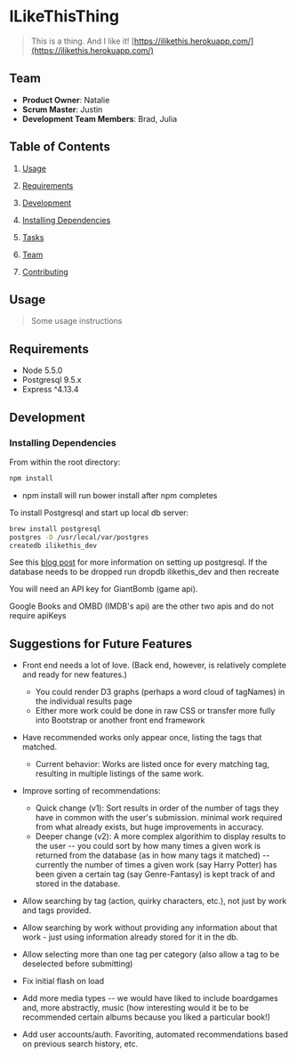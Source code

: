 # ILikeThisThing
> This is a thing. And I like it! [https://ilikethis.herokuapp.com/](https://ilikethis.herokuapp.com/)

## Team
- **Product Owner**: Natalie
- **Scrum Master**: Justin
- **Development Team Members**: Brad, Julia

## Table of Contents
1. [Usage](#Usage)
2. [Requirements](#requirements)
3. [Development](#development)
  1. [Installing Dependencies](#installing-dependencies)
  2. [Tasks](#tasks)

4. [Team](#team)
5. [Contributing](#contributing)

## Usage
> Some usage instructions

## Requirements
- Node 5.5.0
- Postgresql 9.5.x
- Express ^4.13.4

## Development
### Installing Dependencies
From within the root directory:

```sh
npm install
```

- npm install will run bower install after npm completes

To install Postgresql and start up local db server:

```sh
brew install postgresql
postgres -D /usr/local/var/postgres
createdb ilikethis_dev
```

See this [blog post](http://www.dancorman.com/knex-your-sql-best-friend/) for more information on setting up postgresql. If the database needs to be dropped run dropdb ilikethis_dev and then recreate

You will need an API key for GiantBomb (game api).

Google Books and OMBD (IMDB's api) are the other two apis and do not require apiKeys

## Suggestions for Future Features
- Front end needs a lot of love. (Back end, however, is relatively complete and ready for new features.)
  - You could render D3 graphs (perhaps a word cloud of tagNames) in the individual results page
  - Either more work could be done in raw CSS or transfer more fully into Bootstrap or another front end framework

- Have recommended works only appear once, listing the tags that matched.
  - Current behavior: Works are listed once for every matching tag, resulting in multiple listings of the same work.

- Improve sorting of recommendations:
  - Quick change (v1): Sort results in order of the number of tags they have in common with the user's submission. minimal work required from what already exists, but huge improvements in accuracy.
  - Deeper change (v2): A more complex algorithim to display results to the user -- you could sort by how many times a given work is returned from the database (as in how many tags it matched) -- currently the number of times a given work (say Harry Potter) has been given a certain tag (say Genre-Fantasy) is kept track of and stored in the database.

- Allow searching by tag (action, quirky characters, etc.), not just by work and tags provided.
- Allow searching by work without providing any information about that work - just using information already stored for it in the db.
- Allow selecting more than one tag per category (also allow a tag to be deselected before submitting)
- Fix initial flash on load
- Add more media types -- we would have liked to include boardgames and, more abstractly, music (how interesting would it be to be recommended certain albums because you liked a particular book!)
- Add user accounts/auth. Favoriting, automated recommendations based on previous search history, etc.
